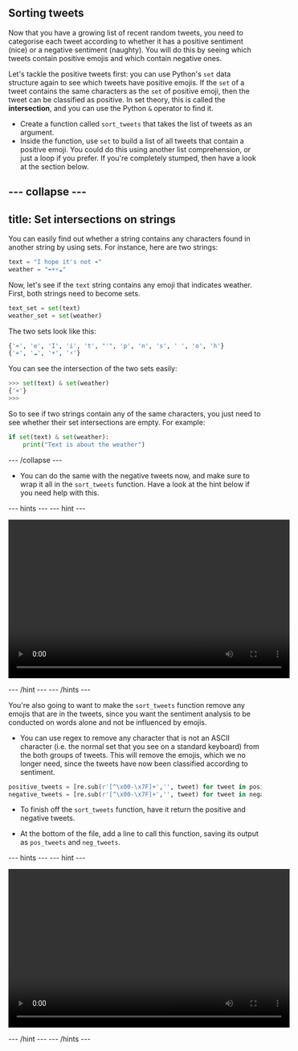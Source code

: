 ## Sorting tweets

Now that you have a growing list of recent random tweets, you need to categorise each tweet according to whether it has a positive sentiment (nice) or a negative sentiment (naughty). You will do this by seeing which tweets contain positive emojis and which contain negative ones.

Let's tackle the positive tweets first: you can use Python's `set` data structure again to see which tweets have positive emojis. If the `set` of a tweet contains the same characters as the `set` of positive emoji, then the tweet can be classified as positive. In set theory, this is called the **intersection**, and you can use the Python `&` operator to find it.

- Create a function called `sort_tweets` that takes the list of tweets as an argument.
- Inside the function, use `set` to build a list of all tweets that contain a positive emoji. You could do this using another list comprehension, or just a loop if you prefer. If you're completely stumped, then have a look at the section below.

--- collapse ---
---
title: Set intersections on strings
---

You can easily find out whether a string contains any characters found in another string by using sets. For instance, here are two strings:

```python
text = "I hope it's not ☔"
weather = "☔☀⚡☁"
```

Now, let's see if the `text` string contains any emoji that indicates weather. First, both strings need to become sets.

```python
text_set = set(text)
weather_set = set(weather)
```

The two sets look like this:

```python
{'☔', 'e', 'I', 'i', 't', "'", 'p', 'n', 's', ' ', 'o', 'h'}
{'☔', '☁', '☀', '⚡'}
```

You can see the intersection of the two sets easily:

```python
>>> set(text) & set(weather)
{'☔'}
>>>
```

So to see if two strings contain any of the same characters, you just need to see whether their set intersections are empty. For example:

```python
if set(text) & set(weather):
	print("Text is about the weather")
```

--- /collapse ---

- You can do the same with the negative tweets now, and make sure to wrap it all in the `sort_tweets` function. Have a look at the hint below if you need help with this.

--- hints --- --- hint ---

<video width="560" height="315" controls>
<source src="images/vid_8.webm" type="video/webm">
Your browser does not support WebM video, so try FireFox or Chrome.
</video>

--- /hint --- --- /hints ---

You're also going to want to make the `sort_tweets` function remove any emojis that are in the tweets, since you want the sentiment analysis to be conducted on words alone and not be influenced by emojis.

- You can use regex to remove any character that is not an ASCII character (i.e. the normal set that you see on a standard keyboard) from the both groups of tweets. This will remove the emojis, which we no longer need, since the tweets have now been classified according to sentiment.

```python
positive_tweets = [re.sub(r'[^\x00-\x7F]+','', tweet) for tweet in positive_tweets]
negative_tweets = [re.sub(r'[^\x00-\x7F]+','', tweet) for tweet in negative_tweets]
```

- To finish off the `sort_tweets` function, have it return the positive and negative tweets.

- At the bottom of the file, add a line to call this function, saving its output as `pos_tweets` and `neg_tweets`.

--- hints --- --- hint ---

<video width="560" height="315" controls>
<source src="images/vid_9.webm" type="video/webm">
Your browser does not support WebM video, so try FireFox or Chrome.
</video>

--- /hint --- --- /hints ---
